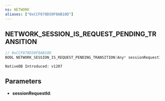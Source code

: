 ```yaml
---
ns: NETWORK
aliases: ["0xCCF878D50F8AB10D"]
---
```

## NETWORK_SESSION_IS_REQUEST_PENDING_TRANSITION

```c
// 0xCCF878D50F8AB10D
BOOL NETWORK_SESSION_IS_REQUEST_PENDING_TRANSITION(Any* sessionRequestId);
```

```
NativeDB Introduced: v1207
```

## Parameters
* **sessionRequestId**:
